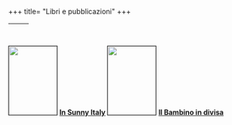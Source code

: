 +++
title= "Libri e pubblicazioni"
+++

&nbsp;              | &nbsp;
------------------- | ------------------------------------------------
<img src="/images/files/wartimecartoons.jpg" border="1" bordercolor="black" width="97" height="139"> 
 <b><a href="/books/wartimecartoons/">In Sunny Italy</a></b>

<img src="/images/files/Copertina_gino.jpg" border="1" bordercolor="black" width="97" height="139"> 
 <b><a href="/books/bambinodivisa/">Il Bambino in divisa</a></b>